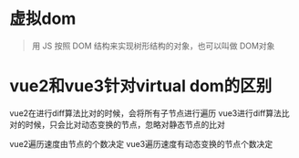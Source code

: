 # 虚拟dom

> 用 JS 按照 DOM 结构来实现树形结构的对象，也可以叫做 DOM对象

# vue2和vue3针对virtual dom的区别
vue2在进行diff算法比对的时候，会将所有子节点进行遍历
vue3进行diff算法比对的时候，只会比对动态变换的节点，忽略对静态节点的比对

vue2遍历速度由节点的个数决定
vue3遍历速度有动态变换的节点个数决定
